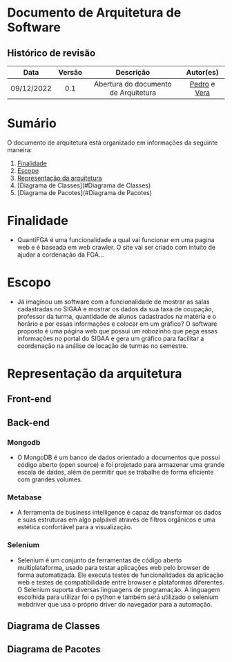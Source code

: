 # Documento de Arquitetura de Software

## Histórico de revisão

| Data       | Versão | Descrição| Autor(es)|
| :----------: | :------: | :------: | :------: |
| 09/12/2022 | 0.1    | Abertura do documento de Arquitetura | [Pedro](https://github.com/pedrobarbosaocb) e [ Vera ](https://github.com/verabelucia)



# Sumário

   O documento de arquitetura está organizado em informações da seguinte maneira:
   
   1. [Finalidade](#finalidade)
   2. [Escopo](#Escopo)
   4. [Representação da arquitetura](#Representação)
   6. [Diagrama de Classes](#Diagrama de Classes)
   7. [Diagrama de Pacotes](#Diagrama de Pacotes)


# Finalidade
<div id='Finalidade'/>

   - QuantiFGA é uma funcionalidade a qual vai funcionar em uma pagina web e é baseada em web crawler. O site vai ser criado com intuito de ajudar a cordenação da FGA...

# Escopo
- Já imaginou um software com a funcionalidade de mostrar as salas cadastradas no SIGAA e mostrar os dados da sua taxa de ocupação, professor da turma, quantidade de alunos cadastrados na matéria e o horário e por essas informações e colocar em um gráfico? O software proposto é uma página web que possui um robozinho que pega essas informações no portal do SIGAA e gera um gráfico para facilitar a coordenação na análise de locação de turmas no semestre.

# Representação da arquitetura
<div id='Representação'/>



## Front-end




## Back-end

### Mongodb 
- O MongoDB é um banco de dados orientado a documentos que possui código aberto (open source) e foi projetado para armazenar uma grande escala de dados, além de permitir que se trabalhe de forma eficiente com grandes volumes.

### Metabase
- A ferramenta de business intelligence é capaz de transformar os dados e suas estruturas em algo palpável através de filtros orgânicos e uma estética confortável para a visualização.

### Selenium 
- Selenium é um conjunto de ferramentas de código aberto multiplataforma, usado para testar aplicações web pelo browser de forma automatizada. Ele executa testes de funcionalidades da aplicação web e testes de compatibilidade entre browser e plataformas diferentes. O Selenium suporta diversas linguagens de programação. A linguagem escolhida para utilizar foi o python e também será utilizado o selenium webdriver que usa o próprio driver do navegador para a automação.

## Diagrama de Classes
<div id='Diagrama de Classes'/>


## Diagrama de Pacotes
<div id='Diagrama de Pacotes'/>






